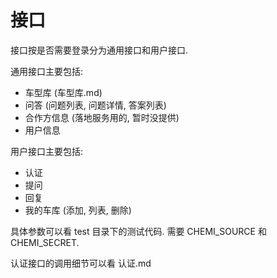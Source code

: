 接口
===

接口按是否需要登录分为通用接口和用户接口.

通用接口主要包括:
* 车型库 (车型库.md)
* 问答 (问题列表, 问题详情, 答案列表)
* 合作方信息 (落地服务用的, 暂时没提供)
* 用户信息 

用户接口主要包括:
* 认证
* 提问
* 回复
* 我的车库 (添加, 列表, 删除)


具体参数可以看 test 目录下的测试代码.
需要 CHEMI_SOURCE 和 CHEMI_SECRET.


认证接口的调用细节可以看 认证.md

